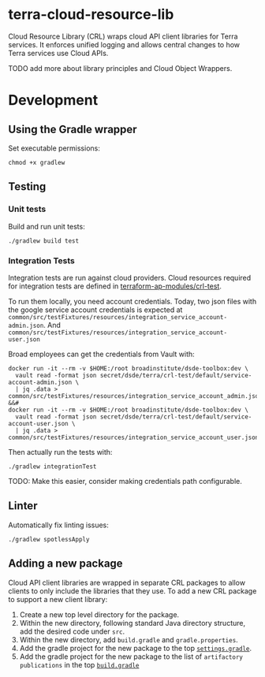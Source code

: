 # terra-cloud-resource-lib

Cloud Resource Library (CRL) wraps cloud API client libraries for Terra services. It  enforces unified logging and
allows central changes to how Terra services use Cloud APIs.

TODO add more about library principles and Cloud Object Wrappers.

# Development

## Using the Gradle wrapper
Set executable permissions:
```
chmod +x gradlew
```

## Testing

### Unit tests
Build and run unit tests:
```
./gradlew build test
```

### Integration Tests
Integration tests are run against cloud providers. Cloud resources required for integration tests are defined in
[terraform-ap-modules/crl-test](https://github.com/broadinstitute/terraform-ap-modules/tree/master/crl-test).

To run them locally, you need account credentials. Today, two json files with the google service account credentials
is expected at `common/src/testFixtures/resources/integration_service_account-admin.json`. 
And `common/src/testFixtures/resources/integration_service_account-user.json` 

Broad employees can get the credentials from Vault with:
```
docker run -it --rm -v $HOME:/root broadinstitute/dsde-toolbox:dev \
  vault read -format json secret/dsde/terra/crl-test/default/service-account-admin.json \
  | jq .data > common/src/testFixtures/resources/integration_service_account_admin.json &&#
docker run -it --rm -v $HOME:/root broadinstitute/dsde-toolbox:dev \
  vault read -format json secret/dsde/terra/crl-test/default/service-account-user.json \
  | jq .data > common/src/testFixtures/resources/integration_service_account_user.json
```
Then actually run the tests with:
```
./gradlew integrationTest
```

TODO: Make this easier, consider making credentials path configurable.

## Linter
Automatically fix linting issues:
```
./gradlew spotlessApply
```

## Adding a new package
Cloud API client libraries are wrapped in separate CRL packages to allow clients to only include the libraries that they
use. To add a new CRL package to support a new client library:

1. Create a new top level directory for the package.
2. Within the new directory, following standard Java directory structure, add the desired code under `src`.
3. Within the new directory, add `build.gradle` and `gradle.properties`.
4. Add the gradle project for the new package to the top [`settings.gradle`](settings.gradle).
5. Add the gradle project for the new package to the list of `artifactory` `publications` in the top
[`build.gradle`](build.gradle)
